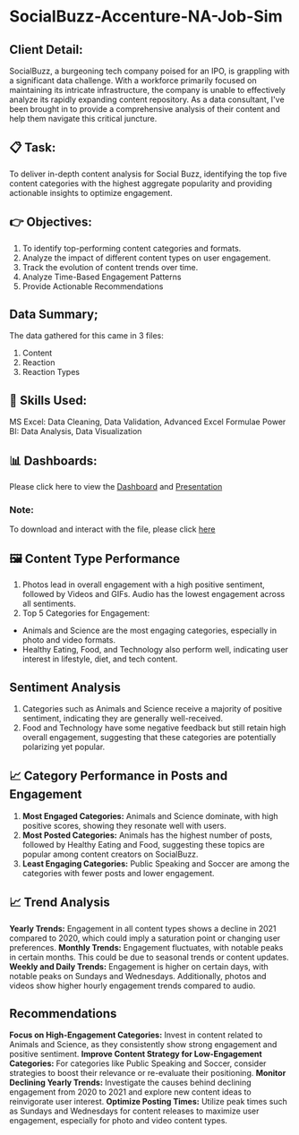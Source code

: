 # SocialBuzz-Accenture-NA-Job-Sim

## Client Detail:
SocialBuzz, a burgeoning tech company poised for an IPO, is grappling with a significant data challenge. With a workforce primarily focused on maintaining its intricate infrastructure, the company is unable to effectively analyze its rapidly expanding content repository. As a data consultant, I've been brought in to provide a comprehensive analysis of their content and help them navigate this critical juncture.

## 📋 Task:
To deliver in-depth content analysis for Social Buzz, identifying the top five content categories with the highest aggregate popularity and providing actionable insights to optimize engagement. 

## 👉 Objectives:
1. To identify top-performing content categories and formats.
2. Analyze the impact of different content types on user engagement.
3. Track the evolution of content trends over time.
4. Analyze Time-Based Engagement Patterns
5. Provide Actionable Recommendations

## Data Summary;
The data gathered for this came in 3 files:
1. Content
2. Reaction
3. Reaction Types

## 💭 Skills Used:
MS Excel: Data Cleaning, Data Validation, Advanced Excel Formulae
Power BI: Data Analysis, Data Visualization

## 📊 Dashboards:
Please click here to view the [Dashboard](https://github.com/aishwarya-1999/SocialBuzz-Accenture-NA-Job-Sim/blob/main/Dashboards.pdf) and [Presentation](https://github.com/aishwarya-1999/SocialBuzz-Accenture-NA-Job-Sim/blob/main/Presentation.pdf)

### Note:
To download and interact with the file, please click [here](https://github.com/aishwarya-1999/SocialBuzz-Accenture-NA-Job-Sim/blob/main/Analysis.pbix)

## 🖼️ Content Type Performance
1. Photos lead in overall engagement with a high positive sentiment, followed by Videos and GIFs. Audio has the lowest engagement across all sentiments.
2. Top 5 Categories for Engagement:
  * Animals and Science are the most engaging categories, especially in photo and video formats.
  * Healthy Eating, Food, and Technology also perform well, indicating user interest in lifestyle, diet, and tech content.

## Sentiment Analysis
1. Categories such as Animals and Science receive a majority of positive sentiment, indicating they are generally well-received.
2. Food and Technology have some negative feedback but still retain high overall engagement, suggesting that these categories are potentially polarizing yet popular.

## 📈 Category Performance in Posts and Engagement
1. **Most Engaged Categories:** Animals and Science dominate, with high positive scores, showing they resonate well with users.
2. **Most Posted Categories:** Animals has the highest number of posts, followed by Healthy Eating and Food, suggesting these topics are popular among content creators on SocialBuzz.
3. **Least Engaging Categories:** Public Speaking and Soccer are among the categories with fewer posts and lower engagement.

## 📈 Trend Analysis
**Yearly Trends:** Engagement in all content types shows a decline in 2021 compared to 2020, which could imply a saturation point or changing user preferences.
**Monthly Trends:** Engagement fluctuates, with notable peaks in certain months. This could be due to seasonal trends or content updates.
**Weekly and Daily Trends:** Engagement is higher on certain days, with notable peaks on Sundays and Wednesdays. Additionally, photos and videos show higher hourly engagement trends compared to audio.

## Recommendations
**Focus on High-Engagement Categories:** Invest in content related to Animals and Science, as they consistently show strong engagement and positive sentiment.
**Improve Content Strategy for Low-Engagement Categories:** For categories like Public Speaking and Soccer, consider strategies to boost their relevance or re-evaluate their positioning.
**Monitor Declining Yearly Trends:** Investigate the causes behind declining engagement from 2020 to 2021 and explore new content ideas to reinvigorate user interest.
**Optimize Posting Times:** Utilize peak times such as Sundays and Wednesdays for content releases to maximize user engagement, especially for photo and video content types.
